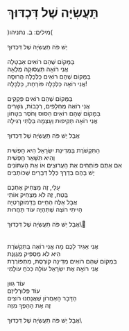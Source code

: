 # תַּעֲשִׂיָּה שֶׁל דִּכְדּוּךְ

)מילים: ב. נתניהו(\
\
יֵשׁ פֹּה תַּעֲשִׂיָּה שֶׁל דִּכְדּוּךְ\
\
בַּמָּקוֹם שֶׁהֵם רוֹאִים אַבְטָלָה \
אֲנִי רוֹאָה תַּעֲסוּקָה מְלֵאָה\
בַּמָּקוֹם שֶׁהֵם רוֹאִים כַּלְכָּלָה הֲרוּסָה\
אֲנִי רוֹאָה כַּלְכָּלָה פּוֹרַחַת, כַּלְכָּלָה! \
\
בַּמָּקוֹם שֶׁהֵם רוֹאִים פְּקָקִים \
אֲנִי רוֹאֶה מֶחְלָפִים, רַכָּבוֹת, גְּשָׁרִים \
בַּמָּקוֹם שֶׁהֵם רוֹאִים הִסּוּס וְחֹסֶר בִּטָּחוֹן \
אֲנִי רוֹאָה תַּקִּיפוּת וְעָצְמָה בִּלְתִּי רְגִילָה \
\
אֲבָל יֵשׁ פֹּה תַּעֲשִׂיָּה שֶׁל דִּכְדּוּךְ\
\
הַתִּקְשֹׁרֶת בַּמְּדִינַת יִשְׂרָאֵל הִיא חָפְשִׁית \
וְהִיא תִּשָּׁאֵר חָפְשִׁית\
אִם אַתֶּם פּוֹתְחִים אֶת הָעֲרוּצִים אוֹ אֶת הָעִתּוֹנִים \
יֵשׁ בָּהֶם בְּדֶרֶךְ כְּלָל דְּבָרִים שֶׁכּוֹתְבִים \
\
עָלַי, זֶה מַצְחִיק אֶתְכֶם\
בֶּטַח, זֶה לֹא מַצְחִיק אוֹתִי\
אֲבָל אֵלֶּה הַחַיִּים בַּדֵּמוֹקְרַטְיָה\
הָיִיתִי רוֹצֶה שֶׁתִּהְיֶה עוֹד תַּחֲרוּת \
\
אֲבָל יֵשׁ פֹּה תַּעֲשִׂיָּה שֶׁל דִּכְדּוּךְ\\
\
\
אֲנִי אַגִּיד לָכֶם מָה אֲנִי רוֹאֶה בַּתִּקְשֹׁרֶת\
הִיא לֹא מַסְפִּיק מְגֻוֶּנֶת\
בִּמְקוֹם שֶׁהֵם רוֹאִים מְדִינָה קוֹרֶסֶת, מִתְפּוֹרֶרֶת \
אֲנִי רוֹאָה אֶת יִשְׂרָאֵל עוֹלָה כְּכֹחַ עוֹלָמִי\
\
עוֹד גִּוּוּן \
עוֹד פְּלוּרָלִיזְם\
הַדָּבָר הָאַחֲרוֹן שֶׁאֲנַחְנוּ רוֹצִים \
זֶה אֶת הַהֵפֶךְ מִזֶּה\
\
אֲבָל יֵשׁ פֹּה תַּעֲשִׂיָּה שֶׁל דִּכְדּוּךְ\